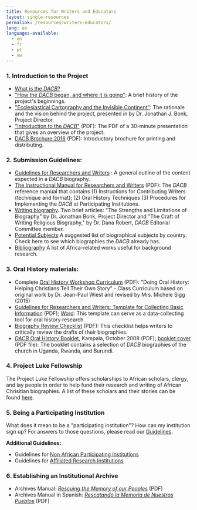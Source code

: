 ```yaml
---
title: Resources for Writers and Educators
layout: single-resources
permalink: /resources/writers-educators/
lang: en
languages-available:                         
  - en
  - fr
  - pt
  - sw
---
```


### 1\. Introduction to the Project  

*   [What is the _DACB_?]({{site.url}}/about/what-is-dacb/)  
*   ["How the _DACB_ began, and where it is going"]({{site.url}}/about/beginnings/): A brief history of the project's beginnings.  
*   ["Ecclesiastical Cartography and the Invisible Continent"]({{site.url}}/about/vision/): The rationale and the vision behind the project, presented in by Dr. Jonathan J. Bonk, Project Director.  
*   ["Introduction to the _DACB_"]({{site.url}}/resources/intro-dacb-web.pdf) (PDF): The PDF of a 30-minute presentation that gives an overview of the project.  
*   [DACB Brochure 2016]({{site.url}}/resources/DACB-brochure-2016-web.pdf) (PDF): Introductory brochure for printing and distributing.

### 2\. Submission Guidelines:

*   [Guidelines for Researchers and Writers]({{site.url}}/contribute/submit/) : A general outline of the content expected in a _DACB_ biography.  
*   [The Instructional Manual for Researchers and Writers]({{site.url}}/resources/final_instr_manual.pdf) (PDF): The _DACB_ reference manual that contains (1) Instructions for Contributing Writers (technique and format); (2) Oral History Techniques (3) Procedures for Implementing the _DACB_ at Participating Institutions.  
*   [Writing biography]({{site.url}}/resources/writing-biography/). Two brief articles: "The Strengths and Limitations of Biography" by Dr. Jonathan Bonk, Project Director and "The Craft of Writing Religious Biography," by Dr. Dana Robert, _DACB_ Editorial Committee member.  
*   [Potential Subjects]({{site.url}}/stories/potential-subjects/) A suggested list of biographical subjects by country. Check here to see which biographies the _DACB_ already has.
*   [Bibliography]({{site.url}}/resources/bibliographies/) A list of Africa-related works useful for background research.

### 3\. Oral History materials:  

*   Complete [Oral History Workshop Curriculum]({{site.url}}/resources/teaching-oral-history.pdf) (PDF): "Doing Oral History: Helping Christians Tell Their Own Story" - Class Curriculum based on original work by Dr. Jean-Paul Wiest and revised by Mrs. Michele Sigg (2015) 
*   [Guidelines for Researchers and Writers: Template for Collecting Basic Information]({{site.url}}/resources/guidelines-for-rw-template-for-info-collecting.pdf) (PDF); [Word]({{site.url}}/resources/guidelines-for-rw-template-for-info-collecting.doc): This template can serve as a data-collecting tool for oral history research.  
*   [Biography Review Checklist]({{site.url}}/resources/DACB-biography-review-form.pdf) (PDF): This checklist helps writers to critically review the drafts of their biographies.  
*   [_DACB_ Oral History Booklet]({{site.url}}/resources/DACB-oral-history-uganda-booklet-kampala-2008.pdf), Kampala, October 2008 (PDF); [booklet cover ]({{site.url}}/resources/DACB-oral-history-uganda-booklet-cover.pdf) (PDF file): The booklet contains a selection of _DACB_ biographies of the church in Uganda, Rwanda, and Burundi.

### 4\. Project Luke Fellowship  

The Project Luke Fellowship offers scholarships to African scholars, clergy, and lay people in order to help fund their research and writing of African Chrisitian biographies. A list of these scholars and their stories can be found [here](({{site.url}}/about/project-luke/)).

### 5\. Being a Participating Institution  

What does it mean to be a "participating institution"? How can my institution sign up? For answers to those questions, please read our [Guidelines]({{site.url}}/resources/guidelines-african-part/).

**Additional Guidelines:**  

*   Guidelines for [Non African Participating Institutions]({{site.url}}/resources/guidelines-nonafrican-part/)
*   Guidelines for [Affiliated Research Institutions]({{site.url}}/resources/guidelines-affiliated/)

### 6\. Establishing an Institutional Archive  

*   Archives Manual: [_Rescuing the Memory of our Peoples_]({{site.url}}/resources/archives-manual-english.pdf) (PDF)  
*   Archives Manual in Spanish: [_Rescatando la Memoria de Nuestros Pueblos_]({{site.url}}/resources/archives-manual-spanish.pdf) (PDF)

